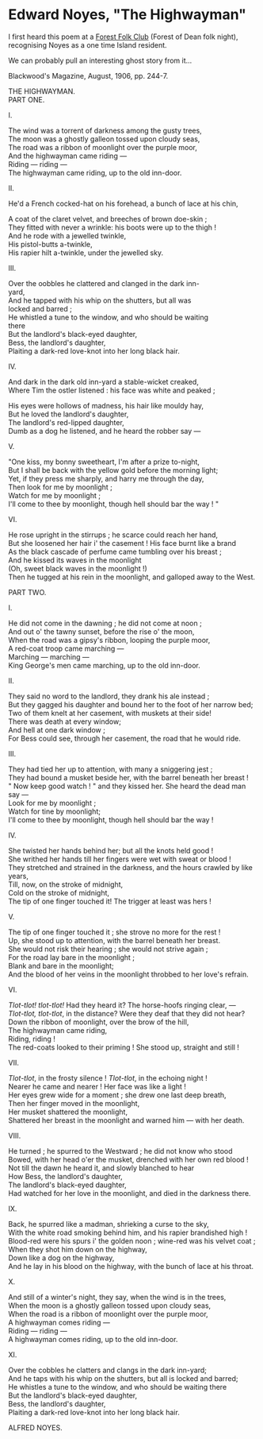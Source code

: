 # Edward Noyes, "The Highwayman"

I first heard this poem at a [Forest Folk Club](https://forestfolkclub.com/) (Forest of Dean folk night), recognising Noyes as a one time Island resident.

We can probably pull an interesting ghost story from it...

Blackwood's Magazine, August, 1906, pp. 244-7.


THE HIGHWAYMAN.  
PART ONE.  

I.  

The wind was a torrent of darkness among the gusty trees,  
The moon was a ghostly galleon tossed upon cloudy seas,  
The road was a ribbon of moonlight over the purple moor,  
And the highwayman came riding —  
Riding — riding —  
The highwayman came riding, up to the old inn-door.

II.  

He'd a French cocked-hat on his forehead, a bunch of lace at his chin,  

A coat of the claret velvet, and breeches of brown doe-skin ;  
They fitted with never a wrinkle: his boots were up to the thigh !  
And he rode with a jewelled twinkle,  
His pistol-butts a-twinkle,  
His rapier hilt a-twinkle, under the jewelled sky.

III.  

Over the oobbles he clattered and clanged in the dark inn-  
yard,  
And he tapped with his whip on the shutters, but all was  
locked and barred ;  
He whistled a tune to the window, and who should be waiting  
there  
But the landlord's black-eyed daughter,  
Bess, the landlord's daughter,  
Plaiting a dark-red love-knot into her long black hair.

IV.  

And dark in the dark old inn-yard a stable-wicket creaked,  
Where Tim the ostler listened : his face was white and peaked ;  

His eyes were hollows of madness, his hair like mouldy hay,  
But he loved the landlord's daughter,  
The landlord's red-lipped daughter,  
Dumb as a dog he listened, and he heard the robber say —

V.  

"One kiss, my bonny sweetheart, I'm after a prize to-night,  
But I shall be back with the yellow gold before the morning light;  
Yet, if they press me sharply, and harry me through the day,  
Then look for me by moonlight ;  
Watch for me by moonlight ;  
I'll come to thee by moonlight, though hell should bar the way ! "

VI.

He rose upright in the stirrups ; he scarce could reach her hand,  
But she loosened her hair i' the casement ! His face burnt like a brand  
As the black cascade of perfume came tumbling over his breast ;  
And he kissed its waves in the moonlight  
(Oh, sweet black waves in the moonlight !)  
Then he tugged at his rein in the moonlight, and galloped away to the West.  

PART TWO.

I.

He did not come in the dawning ; he did not come at noon ;  
And out o' the tawny sunset, before the rise o' the moon,  
When the road was a gipsy's ribbon, looping the purple moor,  
A red-coat troop came marching —  
Marching — marching —  
King George's men came marching, up to the old inn-door.

II.  

They said no word to the landlord, they drank his ale instead ;  
But they gagged his daughter and bound her to the foot of her narrow bed;  
Two of them knelt at her casement, with muskets at their side!  
There was death at every window;  
And hell at one dark window ;  
For Bess could see, through her casement, the road that he would ride.  

III.  

They had tied her up to attention, with many a sniggering jest ;  
They had bound a musket beside her, with the barrel beneath her breast !  
" Now keep good watch ! " and they kissed her. She heard the dead man say —  
Look for me by moonlight ;  
Watch for tine by moonlight;  
I'll come to thee by moonlight, though hell should bar the way !

IV.

She twisted her hands behind her; but all the knots held good !  
She writhed her hands till her fingers were wet with sweat or blood !  
They stretched and strained in the darkness, and the hours crawled by like years,  
Till, now, on the stroke of midnight,  
Cold on the stroke of midnight,  
The tip of one finger touched it! The trigger at least was hers !  

V.  

The tip of one finger touched it ; she strove no more for the rest !  
Up, she stood up to attention, with the barrel beneath her breast.  
She would not risk their hearing ; she would not strive again ;  
For the road lay bare in the moonlight ;  
Blank and bare in the moonlight;  
And the blood of her veins in the moonlight throbbed to her love's refrain.

VI.

*Tlot-tlot! tlot-tlot!* Had they heard it? The horse-hoofs ringing clear, —  
*Tlot-tlot, tlot-tlot*, in the distance? Were they deaf that they did not hear?  
Down the ribbon of moonlight, over the brow of the hill,  
The highwayman came riding,  
Riding, riding !  
The red-coats looked to their priming ! She stood up, straight and still !  

VII.

*Tlot-tlot*, in the frosty silence ! *Tlot-tlot*, in the echoing night !  
Nearer he came and nearer ! Her face was like a light !  
Her eyes grew wide for a moment ; she drew one last deep breath,  
Then her finger moved in the moonlight,  
Her musket shattered the moonlight,  
Shattered her breast in the moonlight and warned him — with her death.  

VIII.  

He turned ; he spurred to the Westward ; he did not know who stood  
Bowed, with her head o'er the musket, drenched with her own red blood !  
Not till the dawn he heard it, and slowly blanched to hear  
How Bess, the landlord's daughter,  
The landlord's black-eyed daughter,  
Had watched for her love in the moonlight, and died in the darkness there.  

IX.  

Back, he spurred like a madman, shrieking a curse to the sky,  
With the white road smoking behind him, and his rapier brandished high !  
Blood-red were his spurs i' the golden noon ; wine-red was his velvet coat ;  
When they shot him down on the highway,  
Down like a dog on the highway,  
And he lay in his blood on the highway, with the bunch of lace at his throat.

X.

And still of a winter's night, they say, when the wind is in the trees,  
When the moon is a ghostly galleon tossed upon cloudy seas,  
When the road is a ribbon of moonlight over the purple moor,  
A highwayman comes riding —  
Riding — riding —  
A highwayman comes riding, up to the old inn-door.  

XI.  

Over the cobbles he clatters and clangs in the dark inn-yard;  
And he taps with his whip on the shutters, but all is locked and barred;  
He whistles a tune to the window, and who should be waiting there  
But the landlord's black-eyed daughter,  
Bess, the landlord's daughter,  
Plaiting a dark-red love-knot into her long black hair.  

ALFRED NOYES. 
